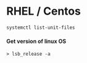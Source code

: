 # RHEL / Centos

```
systemctl list-unit-files
```

#### Get version of linux OS

```
> lsb_release -a
```

